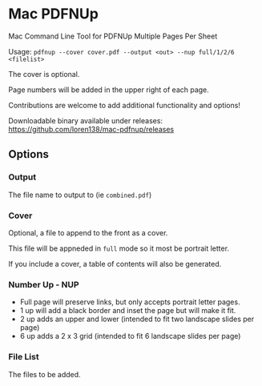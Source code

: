 # Mac PDFNUp

Mac Command Line Tool for PDFNUp Multiple Pages Per Sheet

Usage: `pdfnup --cover cover.pdf --output <out> --nup full/1/2/6 <filelist>`

The cover is optional.

Page numbers will be added in the upper right of each page.

Contributions are welcome to add additional functionality and options!

Downloadable binary available under releases: https://github.com/loren138/mac-pdfnup/releases

## Options

### Output

The file name to output to (ie `combined.pdf`)

### Cover

Optional, a file to append to the front as a cover.

This file will be appneded in `full` mode so it most be portrait letter.

If you include a cover, a table of contents will also be generated.

### Number Up - NUP

- Full page will preserve links, but only accepts portrait letter pages.
- 1 up will add a black border and inset the page but will make it fit.
- 2 up adds an upper and lower (intended to fit two landscape slides per page)
- 6 up adds a 2 x 3 grid (intended to fit 6 landscape slides per page)

### File List

The files to be added.